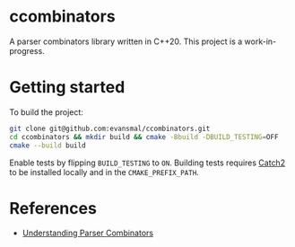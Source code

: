 # ccombinators

A parser combinators library written in C++20. This project is a work-in-progress.

# Getting started

To build the project:

```sh
git clone git@github.com:evansmal/ccombinators.git
cd ccombinators && mkdir build && cmake -Bbuild -DBUILD_TESTING=OFF
cmake --build build
```

Enable tests by flipping `BUILD_TESTING` to `ON`. Building tests requires [Catch2](https://github.com/catchorg/Catch2/) to be installed locally and in the `CMAKE_PREFIX_PATH`.

# References

- [Understanding Parser Combinators](https://fsharpforfunandprofit.com/posts/understanding-parser-combinators-2/)
